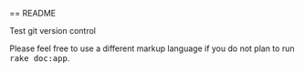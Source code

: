 == README

Test git version control


Please feel free to use a different markup language if you do not plan to run
<tt>rake doc:app</tt>.

